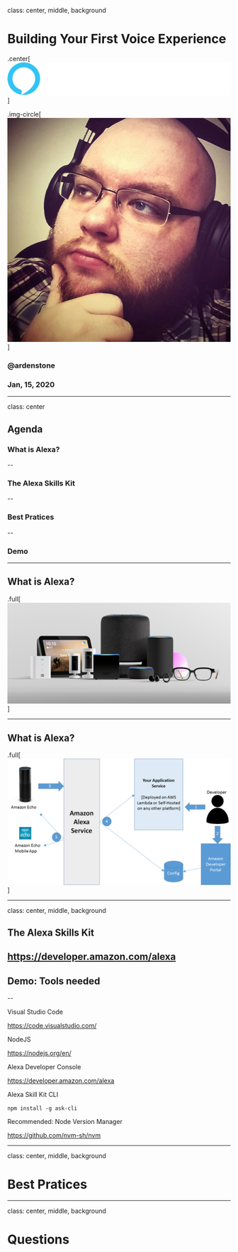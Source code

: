 class: center, middle, background

# Building Your First Voice Experience
.center[![alexa](alexa_logo.png)]

.img-circle[![me](profile.jpg)]

### @ardenstone
### Jan, 15, 2020

---
class: center
## Agenda

### What is Alexa?
--

### The Alexa Skills Kit
--

### Best Pratices
--

### Demo

---
## What is Alexa?
.full[![alexa](alexa_devices.png)]

---
## What is Alexa?
.full[![alexa](alexa-user-interaction-flow.png)]

---
class: center, middle, background

## The Alexa Skills Kit
https://developer.amazon.com/alexa
---
## Demo: Tools needed
--

Visual Studio Code

https://code.visualstudio.com/

NodeJS

https://nodejs.org/en/

Alexa Developer Console

https://developer.amazon.com/alexa

Alexa Skill Kit CLI

```shell
npm install -g ask-cli
```

Recommended: Node Version Manager

https://github.com/nvm-sh/nvm

---
class: center, middle, background
# Best Pratices 

---
class: center, middle, background
# Questions